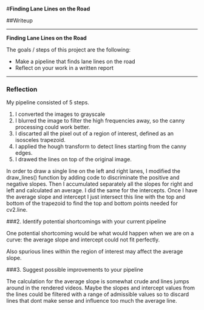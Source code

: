 #**Finding Lane Lines on the Road** 

##Writeup

---

**Finding Lane Lines on the Road**

The goals / steps of this project are the following:
* Make a pipeline that finds lane lines on the road
* Reflect on your work in a written report


[//]: # (Image References)

[image1]: ./examples/grayscale.jpg "Grayscale"

---

### Reflection

My pipeline consisted of 5 steps. 

 1. I converted the images to grayscale
 2. I blurred the image to filter the high frequencies away, so the canny 
    processing could work better. 
 3. I discarted all the pixel out of a region of interest, defined as an 
    isosceles trapezoid.
 4. I applied the hough transform to detect lines starting from the canny edges.
 5. I drawed the lines on top of the original image.

In order to draw a single line on the left and right lanes, I modified the draw_lines() 
function by adding code to discriminate the positive and negative slopes. Then 
I accumulated separately all the slopes for right and left and calculated an average. 
I did the same for the intercepts. Once I have the average slope and intercept 
I just intersect this line with the top and bottom of the trapezoid to find the 
top and bottom points needed for cv2.line. 


###2. Identify potential shortcomings with your current pipeline

One potential shortcoming would be what would happen when we are on a curve: the
average slope and intercept could not fit perfectly. 

Also spurious lines within the region of interest may affect the average slope. 


###3. Suggest possible improvements to your pipeline

The calculation for the average slope is somewhat crude and lines jumps around 
in the rendered videos. Maybe the slopes and intercept values from the lines 
could be filtered with a range of admissible values so to discard lines that dont
make sense and influence too much the average line. 
